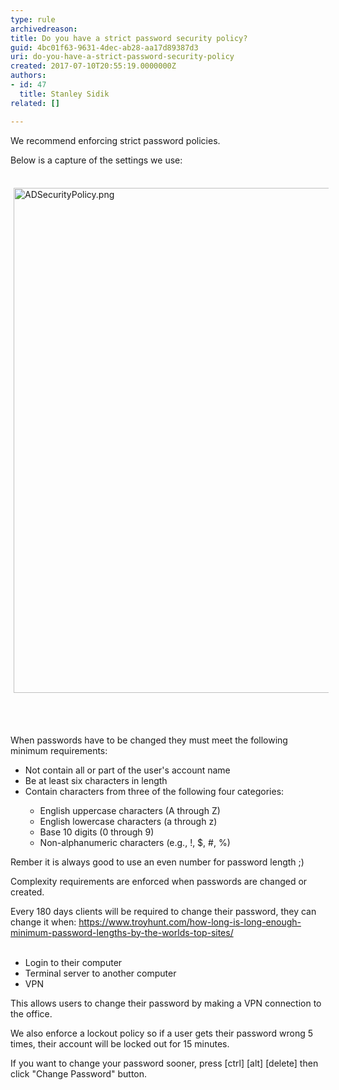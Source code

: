 ```yaml
---
type: rule
archivedreason: 
title: Do you have a strict password security policy?
guid: 4bc01f63-9631-4dec-ab28-aa17d89387d3
uri: do-you-have-a-strict-password-security-policy
created: 2017-07-10T20:55:19.0000000Z
authors:
- id: 47
  title: Stanley Sidik
related: []

---
```



<p>We recommend enforcing strict password policies.<br></p><p>Below is a capture of the settings we use&#58;​​</p><p><br><img src="/SiteCollectionImages/ADSecurityPolicy.png" alt="ADSecurityPolicy.png" style="margin&#58;5px;width&#58;808px;" /><br></p>
<br><excerpt class='endintro'></excerpt><br>
<p>When passwords have to be changed they must meet the following minimum requirements&#58;<br></p><ul><li>Not contain all or part of the user's account name</li><li>Be at least six characters in length</li><li>Contain characters from three of the following four categories&#58;<br></li><ul><li>English uppercase characters (A through Z)</li><li>English lowercase characters (a through z)</li><li>Base 10 digits (0 through 9)<br></li><li>Non-alphanumeric&#160;characters (e.g., !, $, #, %) <br></li></ul></ul><div>Rember it is always good to use an even number for password length ;)&#160;<br></div><p>Complexity requirements are enforced when passwords are changed or created.</p><p>Every 180 days clients will be required to change their password, they can change it when&#58;&#160;<a href="https&#58;//www.troyhunt.com/how-long-is-long-enough-minimum-password-lengths-by-the-worlds-top-sites/">https&#58;//www.troyhunt.com/how-long-is-long-enough-minimum-password-lengths-by-the-worlds-top-sites/​</a><br>​<br></p><ul><li>Login to their ​computer<br></li><li>Terminal server to another computer</li><li>VPN</li></ul><p>This allows users to change their password by making a VPN connection to the office.<br></p><p>We also enforce a lockout policy so if a user gets their password wrong 5 times, their account will be locked out for 15 minutes.​<br></p><p>If you want to change your password sooner, press [ctrl] [alt] [delete] then click &quot;Change Password&quot; button.<br></p>


